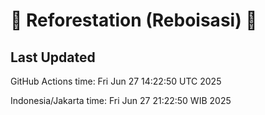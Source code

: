
# 🌳 Reforestation (Reboisasi) 🌲

## Last Updated

GitHub Actions time: Fri Jun 27 14:22:50 UTC 2025

Indonesia/Jakarta time: Fri Jun 27 21:22:50 WIB 2025
